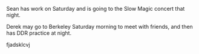 Sean has work on Saturday and is going to the Slow Magic concert that night.

Derek may go to Berkeley Saturday morning to meet with friends, and then has DDR practice at night. 


fjadsklcvj
